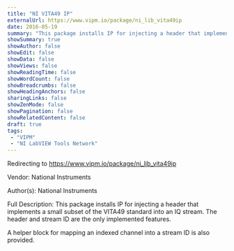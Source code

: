 ```yaml
---
title: "NI VITA49 IP"
externalUrl: https://www.vipm.io/package/ni_lib_vita49ip
date: 2016-05-19
summary: "This package installs IP for injecting a header that implements a small subset of the VITA49 standard into an IQ stream."
showSummary: true
showAuthor: false
showEdit: false
showData: false
showViews: false
showReadingTime: false
showWordCount: false
showBreadcrumbs: false
showHeadingAnchors: false
sharingLinks: false
showZenMode: false
showPagination: false
showRelatedContent: false
draft: true
tags:
 - "VIPM"
 - "NI LabVIEW Tools Network"
---
```


Redirecting to https://www.vipm.io/package/ni_lib_vita49ip

Vendor: National Instruments

Author(s): National Instruments
 
Full Description:
This package installs IP for injecting a header that implements a small subset of the VITA49 standard into an IQ stream.  The header and stream ID are the only implemented features.  

A helper block for mapping an indexed channel into a stream ID is also provided.